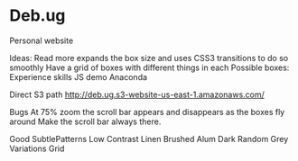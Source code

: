 Deb.ug
======

Personal website

Ideas:
	Read more expands the box size and uses CSS3 transitions to do so smoothly
	Have a grid of boxes with different things in each
	Possible boxes:
		Experience skills
		JS demo
		Anaconda

Direct S3 path
	http://deb.ug.s3-website-us-east-1.amazonaws.com/

Bugs
	At 75% zoom the scroll bar appears and disappears as the boxes fly around
		Make the scroll bar always there.

Good SubtlePatterns
	Low Contrast Linen
	Brushed Alum Dark
	Random Grey Variations
	Grid